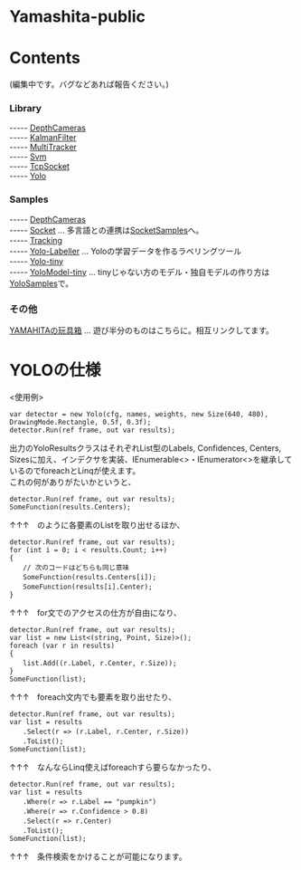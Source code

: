 # Yamashita-public 

# Contents
(編集中です。バグなどあれば報告ください。)  

### Library
----- [DepthCameras](/Library/Yamashita.DepthCameras)  
----- [KalmanFilter](/Library/Yamashita.KalmanFilter)  
----- [MultiTracker](/Library/Yamashita.MultiTracker)  
----- [Svm](/Library/Yamashita.Svm)  
----- [TcpSocket](/Library/Yamashita.TcpSocket)  
----- [Yolo](/Library/Yamashita.Yolo)  

### Samples
----- [DepthCameras](/Samples/Samples.DepthCameras)  
----- [Socket](/Samples/Samples.Socket) ... 多言語との連携は[SocketSamples](https://github.com/husty530/SocketSamples)へ。  
----- [Tracking](/Samples/Samples.Tracking)  
----- [Yolo-Labeller](/Samples/Samples.Yolo-Labeller) ... Yoloの学習データを作るラベリングツール  
----- [Yolo-tiny](/Samples/Samples.Yolo-tiny)  
----- [YoloModel-tiny](/Samples/YoloModel-tiny) ... tinyじゃない方のモデル・独自モデルの作り方は[YoloSamples](https://github.com/husty530/YoloSamples)で。  

### その他
[YAMAHITAの玩具箱](https://qiita.com/husty530/items/3b4e05733e2908b1ad1d) ... 遊び半分のものはこちらに。相互リンクしてます。  

# YOLOの仕様
<使用例>  
```
var detector = new Yolo(cfg, names, weights, new Size(640, 480), DrawingMode.Rectangle, 0.5f, 0.3f);  
detector.Run(ref frame, out var results);  
```  
  
出力のYoloResultsクラスはそれぞれList型のLabels, Confidences, Centers, Sizesに加え、インデクサを実装、IEnumerable<>・IEnumerator<>を継承しているのでforeachとLinqが使えます。  
これの何がありがたいかというと、  
  
```
detector.Run(ref frame, out var results);  
SomeFunction(results.Centers);  
```
↑↑↑　のように各要素のListを取り出せるほか、  
  
```  
detector.Run(ref frame, out var results);  
for (int i = 0; i < results.Count; i++)  
{  
　　// 次のコードはどちらも同じ意味  
　　SomeFunction(results.Centers[i]);  
　　SomeFunction(results[i].Center);  
}  
```  
↑↑↑　for文でのアクセスの仕方が自由になり、  
```  
detector.Run(ref frame, out var results);  
var list = new List<(string, Point, Size)>();  
foreach (var r in results)  
{  
　　list.Add((r.Label, r.Center, r.Size));  
}  
SomeFunction(list);  
```  
↑↑↑　foreach文内でも要素を取り出せたり、  
  
```  
detector.Run(ref frame, out var results);
var list = results  
　　.Select(r => (r.Label, r.Center, r.Size))  
　　.ToList();  
SomeFunction(list);  
``` 
↑↑↑　なんならLinq使えばforeachすら要らなかったり、  
  
```
detector.Run(ref frame, out var results);  
var list = results  
　　.Where(r => r.Label == "pumpkin")  
　　.Where(r => r.Confidence > 0.8)
　　.Select(r => r.Center)  
　　.ToList();  
SomeFunction(list);  
```  
↑↑↑　条件検索をかけることが可能になります。  
